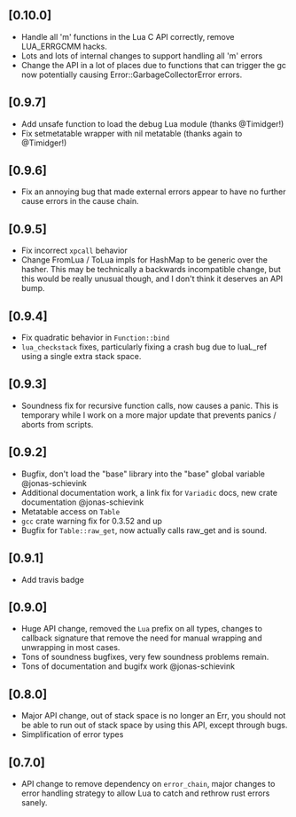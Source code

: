 ## [0.10.0]
- Handle all 'm' functions in the Lua C API correctly, remove LUA_ERRGCMM hacks.
- Lots and lots of internal changes to support handling all 'm' errors
- Change the API in a lot of places due to functions that can trigger the gc now
  potentially causing Error::GarbageCollectorError errors.

## [0.9.7]
- Add unsafe function to load the debug Lua module (thanks @Timidger!)
- Fix setmetatable wrapper with nil metatable (thanks again to @Timidger!)

## [0.9.6]
- Fix an annoying bug that made external errors appear to have no further cause
  errors in the cause chain.

## [0.9.5]
- Fix incorrect `xpcall` behavior
- Change FromLua / ToLua impls for HashMap to be generic over the hasher.  This
  may be technically a backwards incompatible change, but this would be really
  unusual though, and I don't think it deserves an API bump.

## [0.9.4]
- Fix quadratic behavior in ``Function::bind``
- `lua_checkstack` fixes, particularly fixing a crash bug due to luaL_ref using
  a single extra stack space.

## [0.9.3]
- Soundness fix for recursive function calls, now causes a panic.
  This is temporary while I work on a more major update that
  prevents panics / aborts from scripts.

## [0.9.2]
- Bugfix, don't load the "base" library into the "base" global variable
  @jonas-schievink
- Additional documentation work, a link fix for `Variadic` docs, new crate
  documentation @jonas-schievink
- Metatable access on `Table`
- `gcc` crate warning fix for 0.3.52 and up
- Bugfix for `Table::raw_get`, now actually calls raw_get and is sound.

## [0.9.1]
- Add travis badge

## [0.9.0]
- Huge API change, removed the `Lua` prefix on all types, changes to callback
  signature that remove the need for manual wrapping and unwrapping in most
  cases.
- Tons of soundness bugfixes, very few soundness problems remain.
- Tons of documentation and bugifx work @jonas-schievink

## [0.8.0]
- Major API change, out of stack space is no longer an Err, you should not be
  able to run out of stack space by using this API, except through bugs.
- Simplification of error types

## [0.7.0]
- API change to remove dependency on `error_chain`, major changes to error
  handling strategy to allow Lua to catch and rethrow rust errors sanely.
